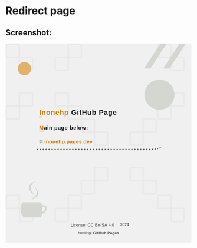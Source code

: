 <!-- Main README.md v.1.1.0 -->
  
# Redirect page

## Screenshot:  
![screenshot](screenshot.png)




